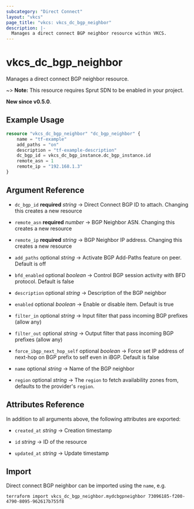 ```yaml
---
subcategory: "Direct Connect"
layout: "vkcs"
page_title: "vkcs: vkcs_dc_bgp_neighbor"
description: |-
  Manages a direct connect BGP neighbor resource within VKCS.
---
```


# vkcs_dc_bgp_neighbor

Manages a direct connect BGP neighbor resource.

~> **Note:** This resource requires Sprut SDN to be enabled in your project.

**New since v0.5.0**.

## Example Usage
```terraform
resource "vkcs_dc_bgp_neighbor" "dc_bgp_neighbor" {
    name = "tf-example"
    add_paths = "on"
    description = "tf-example-description"
    dc_bgp_id = vkcs_dc_bgp_instance.dc_bgp_instance.id
    remote_asn = 1
    remote_ip = "192.168.1.3"
}
```

## Argument Reference
- `dc_bgp_id` **required** *string* &rarr;  Direct Connect BGP ID to attach. Changing this creates a new resource

- `remote_asn` **required** *number* &rarr;  BGP Neighbor ASN. Changing this creates a new resource

- `remote_ip` **required** *string* &rarr;  BGP Neighbor IP address. Changing this creates a new resource

- `add_paths` optional *string* &rarr;  Activate BGP Add-Paths feature on peer. Default is off

- `bfd_enabled` optional *boolean* &rarr;  Control BGP session activity with BFD protocol. Default is false

- `description` optional *string* &rarr;  Description of the BGP neighbor

- `enabled` optional *boolean* &rarr;  Enable or disable item. Default is true

- `filter_in` optional *string* &rarr;  Input filter that pass incoming BGP prefixes (allow any)

- `filter_out` optional *string* &rarr;  Output filter that pass incoming BGP prefixes (allow any)

- `force_ibgp_next_hop_self` optional *boolean* &rarr;  Force set IP address of next-hop on BGP prefix to self even in iBGP. Default is false

- `name` optional *string* &rarr;  Name of the BGP neighbor

- `region` optional *string* &rarr;  The `region` to fetch availability zones from, defaults to the provider's `region`.


## Attributes Reference
In addition to all arguments above, the following attributes are exported:
- `created_at` *string* &rarr;  Creation timestamp

- `id` *string* &rarr;  ID of the resource

- `updated_at` *string* &rarr;  Update timestamp



## Import

Direct connect BGP neighbor can be imported using the `name`, e.g.
```shell
terraform import vkcs_dc_bgp_neighbor.mydcbgpneighbor 73096185-f200-4790-8095-962617b755f8
```
